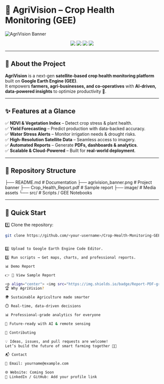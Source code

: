 # 🌱 AgriVision – Crop Health Monitoring (GEE)  

![AgriVision Banner](image/agrivision_banner.png)  

<p align="center">
  <img src="https://img.shields.io/badge/Platform-Google%20Earth%20Engine-34A853?style=for-the-badge&logo=googleearth" />
  <img src="https://img.shields.io/badge/Status-Active-success?style=for-the-badge&logo=github" />
  <img src="https://img.shields.io/badge/License-MIT-blue?style=for-the-badge" />
  <img src="https://img.shields.io/badge/Made%20with-❤️-red?style=for-the-badge" />
</p>

---

## 📌 About the Project  

**AgriVision** is a next-gen **satellite-based crop health monitoring platform** built on **Google Earth Engine (GEE)**.  
It empowers **farmers, agri-businesses, and co-operatives** with **AI-driven, data-powered insights** to optimize productivity 🌾.  

---

## ✨ Features at a Glance  

✅ **NDVI & Vegetation Index** – Detect crop stress & plant health.  
✅ **Yield Forecasting** – Predict production with data-backed accuracy.  
✅ **Water Stress Alerts** – Monitor irrigation needs & drought risks.  
✅ **High-Resolution Satellite Data** – Seamless access to imagery.  
✅ **Automated Reports** – Generate **PDFs, dashboards & analytics**.  
✅ **Scalable & Cloud-Powered** – Built for **real-world deployment**.  

---

## 📂 Repository Structure  

├── README.md # Documentation
├── agrivision_banner.png # Project banner
├── Crop_Health_Report.pdf # Sample report
├── image/ # Media assets
└── src/ # Scripts / GEE Notebooks


---

## 🚀 Quick Start  

1️⃣ Clone the repository:  
```bash
git clone https://github.com/<your-username>/Crop-Health-Monitoring-GEE.git


2️⃣ Upload to Google Earth Engine Code Editor.

3️⃣ Run scripts → Get maps, charts, and professional reports.

📊 Demo Report

👉 📄 View Sample Report

<p align="center"> <img src="https://img.shields.io/badge/Report-PDF-green?style=for-the-badge&logo=adobeacrobatreader" /> </p>
🏆 Why AgriVision?

🌍 Sustainable Agriculture made smarter

⏱️ Real-time, data-driven decisions

📊 Professional-grade analytics for everyone

🤖 Future-ready with AI & remote sensing

🤝 Contributing

💡 Ideas, issues, and pull requests are welcome!
Let’s build the future of smart farming together 🚜🌱

📬 Contact

📧 Email: yourname@example.com

🌐 Website: Coming Soon
🔗 LinkedIn / GitHub: Add your profile link
